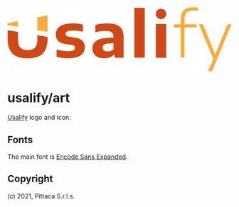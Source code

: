 ![Usalify](https://raw.githubusercontent.com/usalify/art/main/images/logo/positive.png)

# usalify/art

[Usalify](https://usalify.com/) logo and icon.

## Fonts

The main font is [Encode Sans Expanded](https://fonts.google.com/specimen/Encode+Sans+Expanded).

## Copyright

(c) 2021, Pittaca S.r.l.s.
